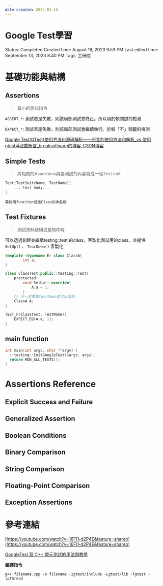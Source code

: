 ```yaml
---
date created: 2024-01-16
---
```


# Google Test學習

Status: Completed
Created time: August 16, 2023 9:53 PM
Last edited time: September 13, 2023 8:40 PM
Tags: 工研院

# 基礎功能與結構

## Assertions

> 最小的測試指令
> 

`ASSERT_*`: 測試若是失敗，則該局部測試會終止。所以用於較關鍵的檢測

`EXPECT_*`: 測試若是失敗，則該局部測試會繼續執行。於較「不」關鍵的檢測

[Google Test(GTest)使用方法和源码解析——断言的使用方法和解析_vs 使用gtest浮点数断言_breaksoftware的博客-CSDN博客](https://blog.csdn.net/breaksoftware/article/details/51059406)

## Simple Tests

> 將相關的Assertions與要測試的內容寫成一個Test unit
> 

```cpp
Test(TestSuiteName, TestName){
	... test body...
}
```

`需採用funciton或是Class的命名規`

## Test Fixtures

> 測試資料結構或是物件時
> 

可以透過創建並繼承testing::test 的class，客製化測試用的class，並提供 `SetUp()` 、 `TearDown()` 客製化

```cpp
template <typename E> class ClassA{
		int a;
}
```

```cpp
class ClassTest:public::testing::Test{
	proctected:
		void SetUp() override{
			A.a = 1;
		}
	// 不一定需要TearDown就可以測試
	ClassA A;
}
```

```cpp
TEST_F(ClassTest, TestName){
	EXPECT_EQ(A.a, 1);
}
```

## main function

```cpp
int main(int argc, char **argv) {
  ::testing::InitGoogleTest(&argc, argv);
  return RUN_ALL_TESTS();
}
```

# Assertions Reference

## Explicit Success and Failure

## Generalized Assertion

## Boolean Conditions

## Binary  Comparison

## String Comparison

## Floating-Point Comparison

## Exception Assertions

# 參考連結

[https://youtube.com/watch?v=16FI1-d2P4E&feature=shareb](https://youtube.com/watch?v=16FI1-d2P4E&feature=shareb)

[GoogleTest 寫 C++ 單元測試的用法與教學](https://shengyu7697.github.io/googletest/)

**編譯指令**

```
g++ filename.cpp -o filename -Igtest/include -Lgtest/lib -lgtest -lpthread
```